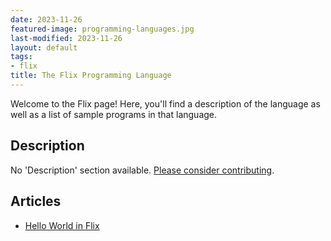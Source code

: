 ```yaml
---
date: 2023-11-26
featured-image: programming-languages.jpg
last-modified: 2023-11-26
layout: default
tags:
- flix
title: The Flix Programming Language
---
```


Welcome to the Flix page! Here, you'll find a description of the language as well as a list of sample programs in that language.

## Description

No 'Description' section available. [Please consider contributing](https://github.com/TheRenegadeCoder/sample-programs-website).

## Articles

- [Hello World in Flix](https://sampleprograms.io/projects/hello-world/flix)